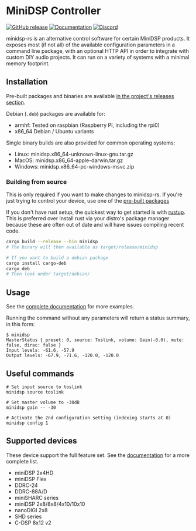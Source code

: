 # MiniDSP Controller
[![GitHub release](https://img.shields.io/github/v/release/mrene/minidsp-rs?include_prereleases)](https://github.com/mrene/minidsp-rs/releases) [![Documentation](https://img.shields.io/badge/docs-online-success)](https://minidsp-rs.pages.dev/) [![Discord](https://img.shields.io/discord/850873168558424095?label=discord&logo=discord)](https://discord.gg/XGHmrcDumf)

minidsp-rs is an alternative control software for certain MiniDSP products. It exposes most (if not all) of the available configuration parameters in a command line package, with an optional HTTP API in order to integrate with custom DIY audio projects. It can run on a variety of systems with a minimal memory footprint.

## Installation
Pre-built packages and binaries are available [in the project's releases section](https://github.com/mrene/minidsp-rs/releases). 

Debian (`.deb`) packages are available for:
- armhf: Tested on raspbian (Raspberry PI, including the rpi0)
- x86_64 Debian / Ubuntu variants

Single binary builds are also provided for common operating systems:
- Linux: minidsp.x86_64-unknown-linux-gnu.tar.gz
- MacOS: minidsp.x86_64-apple-darwin.tar.gz
- Windows: minidsp.x86_64-pc-windows-msvc.zip


### Building from source
This is only required if you want to make changes to minidsp-rs. If you're just trying to control your device, use one of the [pre-built packages](https://github.com/mrene/minidsp-rs/releases)

If you don't have rust setup, the quickest way to get started is with [rustup](https://rustup.rs/). This is preferred over install rust via your distro's package manager because these are often out of date and will have issues compiling recent code.

```bash
cargo build --release --bin minidsp
# The binary will then available as target/release/minidsp

# If you want to build a debian package
cargo install cargo-deb
cargo deb
# Then look under target/debian/
```

## Usage
See the [complete documentation](https://minidsp-rs.pages.dev/) for more examples.

Running the command without any parameters will return a status summary, in this form:

```
$ minidsp 
MasterStatus { preset: 0, source: Toslink, volume: Gain(-8.0), mute: false, dirac: false }
Input levels: -61.6, -57.9
Output levels: -67.9, -71.6, -120.0, -120.0
```

## Useful commands
```
# Set input source to toslink
minidsp source toslink

# Set master volume to -30dB
minidsp gain -- -30

# Activate the 2nd configuration setting (indexing starts at 0)
minidsp config 1
```

## Supported devices
These device support the full feature set. See the [documentation](https://minidsp-rs.pages.dev/devices) for a more complete list.

- miniDSP 2x4HD
- miniDSP Flex
- DDRC-24
- DDRC-88A/D
- miniSHARC series
- miniDSP 2x8/8x8/4x10/10x10
- nanoDIGI 2x8
- SHD series
- C-DSP 8x12 v2
